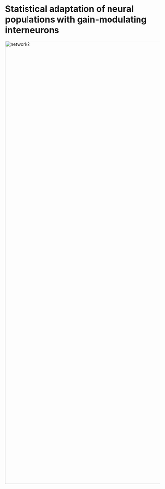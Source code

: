 # Statistical adaptation of neural populations with gain-modulating interneurons
<img width="1434" alt="network2" src="https://user-images.githubusercontent.com/8090896/206334536-316da3b8-6278-41c5-9cc7-58745125e32f.png">
